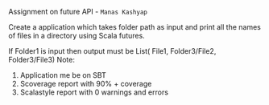 Assignment on future API - ```Manas Kashyap```


Create a application which takes folder path as input and print all the names of files in a
directory using Scala futures.

If Folder1 is input then output must be
List( File1, Folder3/File2, Folder3/File3)
Note:
1. Application me be on SBT
2. Scoverage report with 90% + coverage
3. Scalastyle report with 0 warnings and errors
